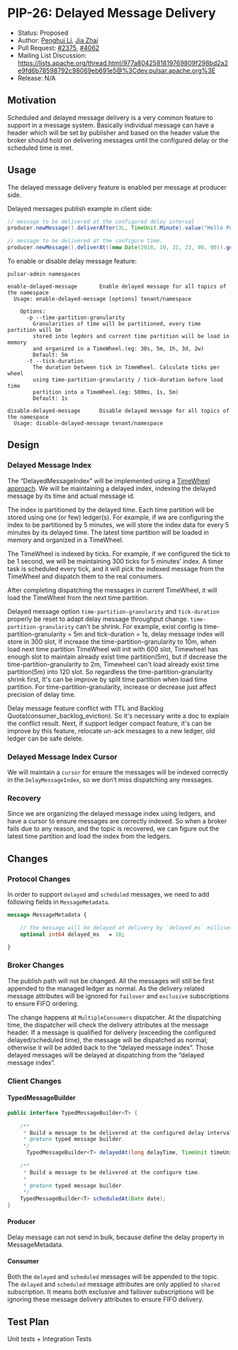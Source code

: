 # PIP-26: Delayed Message Delivery
* Status: Proposed
* Author: [Penghui Li](https://github.com/codelipenghui), [Jia Zhai](https://github.com/jiazhai)
* Pull Request: [#2375](https://github.com/apache/pulsar/issues/2375), [#4062](https://github.com/apache/pulsar/pull/4062)
* Mailing List Discussion: https://lists.apache.org/thread.html/977a8042581819769809f298bd2a2e9fd6b78598792c98069eb691e5@%3Cdev.pulsar.apache.org%3E
* Release: N/A

## Motivation
Scheduled and delayed message delivery is a very common feature to support in a message system. Basically individual message can have a header which will be set by publisher and based on the header value the broker should hold on delivering messages until the configured delay or the scheduled time is met. 

## Usage
The delayed message delivery feature is enabled per message at producer side.

Delayed messages publish example in client side:

```java
// message to be delivered at the configured delay interval
producer.newMessage().deliverAfter(3L, TimeUnit.Minute).value("Hello Pulsar!").send();

// message to be delivered at the configure time.
producer.newMessage().deliverAt((new Date(2018, 10, 31, 23, 00, 00)).getTime())
```

To enable or disable delay message feature:

```shell
pulsar-admin namespaces

enable-delayed-message 	     Enable delayed message for all topics of the namespace
  Usage: enable-delayed-message [options] tenant/namespace
  
  	Options:
  	  -p --time-partition-granularity
  	  	Granularities of time will be partitioned, every time partition will be 
  	  	stored into legders and current time partition will be load in memory 
  	  	and organized in a TimeWheel.(eg: 30s, 5m, 1h, 3d, 2w)
  	  	Default: 5m
  	  -t --tick-duration
  	  	The duration between tick in TimeWheel. Calculate ticks per wheel
  	  	using time-partition-granularity / tick-duration before load time 
  	  	partition into a TimeWheel.(eg: 500ms, 1s, 5m)
  	    Default: 1s
  	    
disable-delayed-message 	 Disable delayed message for all topics of the namespace
  Usage: disable-delayed-message tenant/namespace
```

## Design

### Delayed Message Index

The “DelayedMessageIndex” will be implemented using a [TimeWheel approach](http://www.cs.columbia.edu/~nahum/w6998/papers/sosp87-timing-wheels.pdf). We will be maintaining a delayed index, indexing the delayed message by its time and actual message id.

The index is partitioned by the delayed time. Each time partition will be stored using one (or few) ledger(s). For example, if we are configuring  the index to be partitioned by 5 minutes, we will store the index data for every 5 minutes by its delayed time. The latest time partition will be loaded in memory and organized in a TimeWheel.

The TimeWheel is indexed by ticks. For example, if we configured the tick to be 1 second, we will be maintaining 300 ticks for 5 minutes’ index. A timer task is scheduled every tick, and it will pick the indexed message from the TimeWheel and dispatch them to the real consumers.

After completing dispatching the messages in current TimeWheel, it will load the TimeWheel from the next time partition.

Delayed message option ` time-partition-granularity ` and `tick-duration` properly be reset to adapt delay message throughput change.   ` time-partition-granularity `  can't be shrink. For example, exist config is time-partition-granularity = 5m and tick-duration = 1s, delay message index will store in 300 slot, If increase the time-partition-granularity to 10m, when load next time partition TimeWheel will init with 600 slot, Timewheel has enough slot to maintain already exist time partition(5m), but if decrease the time-partition-granularity to 2m, Timewheel can't load already exist time partition(5m) into 120 slot. So regardless the time-partition-granularity shrink first, It's can be improve by split time partition when load time partition. For time-partition-granularity, increase or decrease just affect precision of delay time.

Delay message feature conflict with TTL and Backlog Quota(consumer_backlog_eviction). So it's necessary write a doc to explain the conflict result. Next, if support ledger compact feature, it's can be improve by this feature, relocate un-ack messages to a new ledger, old ledger can be safe delete.

### Delayed Message Index Cursor

We will maintain a `cursor` for ensure the messages will be indexed correctly in the `DelayMessageIndex`, so we don’t miss dispatching any messages.

### Recovery

Since we are organizing the delayed message index using ledgers, and have a cursor to ensure messages are correctly indexed. So when a broker fails due to any reason, and the topic is recovered, we can figure out the latest time partition and load the index from the ledgers. 

## Changes

### Protocol Changes

In order to support `delayed` and `scheduled` messages, we need to add following fields in `MessageMetadata`.

```protobuf
message MessageMetadata {

    // the message will be delayed at delivery by `delayed_ms` milliseconds.
    optional int64 delayed_ms 	= 18;

}
```

### Broker Changes

The publish path will not be changed. All the messages will still be first appended to the managed ledger as normal. As the delivery related message attributes will be ignored for `failover` and `exclusive` subscriptions to ensure FIFO ordering.

The change happens at `MultipleConsumers` dispatcher. At the dispatching time, the dispatcher will check the delivery attributes at the message header. If a message is qualified for delivery (exceeding the configured delayed/scheduled time), the message will be dispatched as normal; otherwise it will be added back to the “delayed message index”. Those delayed messages will be delayed at dispatching from the “delayed message index”. 

### Client Changes

#### TypedMessageBuilder

```java
public interface TypedMessageBuilder<T> {
    
    /**
     * Build a message to be delivered at the configured delay interval : <tt>delayTime</tt>.
     * @return typed message builder.
     */
	  TypedMessageBuilder<T> delayedAt(long delayTime, TimeUnit timeUnit);
    
    /**
     * Build a message to be delivered at the configure time.
     *
     * @return typed message builder.
     */
    TypedMessageBuilder<T> scheduledAt(Date date);
}
```

#### Producer

Delay message can not send in bulk, because define the delay property in MessageMetadata.

#### Consumer

Both the `delayed` and `scheduled` messages will be appended to the topic. The `delayed` and `scheduled` message attributes are only applied to `shared` subscription. It means both exclusive and failover subscriptions will be ignoring these message delivery attributes to ensure FIFO delivery.

## Test Plan

Unit tests + Integration Tests
